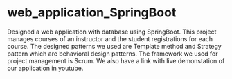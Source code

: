 # web_application_SpringBoot
Designed a web application with database using SpringBoot. This project manages courses of an instructor and the student registrations for each course. The designed patterns we used are Template method and Strategy pattern which are behavioral design patterns. The framework we used for project management is Scrum. We also have a link with live demonstation of our application in youtube.
